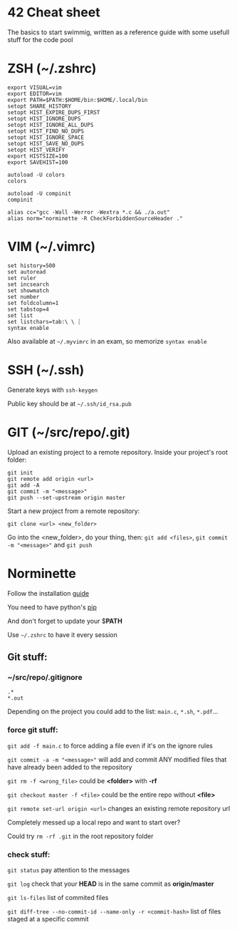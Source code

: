 # 42 Cheat sheet

The basics to start swimmig, written as a reference guide with some usefull stuff for the code pool

# ZSH (~/.zshrc)
```
export VISUAL=vim
export EDITOR=vim
export PATH=$PATH:$HOME/bin:$HOME/.local/bin
setopt SHARE_HISTORY
setopt HIST_EXPIRE_DUPS_FIRST
setopt HIST_IGNORE_DUPS
setopt HIST_IGNORE_ALL_DUPS
setopt HIST_FIND_NO_DUPS
setopt HIST_IGNORE_SPACE
setopt HIST_SAVE_NO_DUPS
setopt HIST_VERIFY
export HISTSIZE=100
export SAVEHIST=100

autoload -U colors
colors

autoload -U compinit
compinit

alias cc="gcc -Wall -Werror -Wextra *.c && ./a.out"
alias norm="norminette -R CheckForbiddenSourceHeader ."
```

# VIM (~/.vimrc)
```
set history=500
set autoread
set ruler
set incsearch
set showmatch
set number
set foldcolumn=1
set tabstop=4
set list
set listchars=tab:\ \ ┊
syntax enable
```

Also available at `~/.myvimrc` in an exam, so memorize `syntax enable`

# SSH (~/.ssh)
Generate keys with `ssh-keygen`

Public key should be at `~/.ssh/id_rsa.pub`

# GIT (~/src/repo/.git)

Upload an existing project to a remote repository.
Inside your project's root folder:

```
git init
git remote add origin <url>
git add -A
git commit -m "<message>"
git push --set-upstream origin master
```

Start a new project from a remote repository:

`git clone <url> <new_folder>`

Go into the \<new_folder\>, do your thing, then:
`git add <files>`, `git commit -m "<message>"` and `git push`

# Norminette

Follow the installation [guide](https://github.com/42School/norminette)

You need to have python's [pip](https://pip.pypa.io/en/stable/installation/)

And don't forget to update your $**PATH**

Use `~/.zshrc` to have it every session

## Git stuff:

### ~/src/repo/.gitignore
```
.*
*.out
```

Depending on the project you could add to the list: `main.c`, `*.sh`, `*.pdf`...

### force git stuff:
`git add -f main.c` to force adding a file even if it's on the ignore rules

`git commit -a -m "<message>"` will add and commit ANY modified files that have already been added to the repository

`git rm -f <wrong_file>` could be __\<folder\>__ with __-rf__

`git checkout master -f <file>` could be the entire repo without __\<file\>__
 
`git remote set-url origin <url>` changes an existing remote repository url
 
Completely messed up a local repo and want to start over?

Could try `rm -rf .git` in the root repository folder

### check stuff:
`git status` pay attention to the messages
 
`git log` check that your __HEAD__ is in the same commit as __origin/master__

`git ls-files` list of commited files
 
`git diff-tree --no-commit-id --name-only -r <commit-hash>` list of files staged at a specific commit

